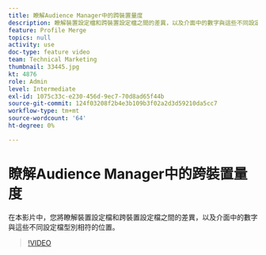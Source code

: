 ```yaml
---
title: 瞭解Audience Manager中的跨裝置量度
description: 瞭解裝置設定檔和跨裝置設定檔之間的差異，以及介面中的數字與這些不同設定檔型別相符的位置。
feature: Profile Merge
topics: null
activity: use
doc-type: feature video
team: Technical Marketing
thumbnail: 33445.jpg
kt: 4876
role: Admin
level: Intermediate
exl-id: 1075c33c-e230-456d-9ec7-70d8ad65f44b
source-git-commit: 124f03208f2b4e3b109b3f02a2d3d59210da5cc7
workflow-type: tm+mt
source-wordcount: '64'
ht-degree: 0%

---
```


# 瞭解Audience Manager中的跨裝置量度

在本影片中，您將瞭解裝置設定檔和跨裝置設定檔之間的差異，以及介面中的數字與這些不同設定檔型別相符的位置。

>[!VIDEO](https://video.tv.adobe.com/v/33445/?quality=12)
